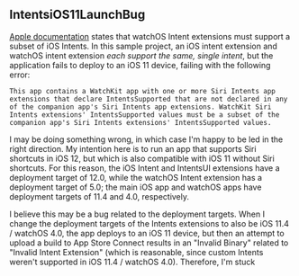 ## IntentsiOS11LaunchBug

[Apple documentation](https://developer.apple.com/documentation/sirikit/creating_an_intents_app_extension) states that watchOS Intent extensions must support a subset of iOS Intents. In this sample project, an iOS intent extension and watchOS intent extension *each support the same, single intent*, but the application fails to deploy to an iOS 11 device, failing with the following error:

```
This app contains a WatchKit app with one or more Siri Intents app extensions that declare IntentsSupported that are not declared in any of the companion app's Siri Intents app extensions. WatchKit Siri Intents extensions' IntentsSupported values must be a subset of the companion app's Siri Intents extensions' IntentsSupported values.
```

I may be doing something wrong, in which case I'm happy to be led in the right direction. My intention here is to run an app that supports Siri shortcuts in iOS 12, but which is also compatible with iOS 11 without Siri shortcuts. For this reason, the iOS Intent and IntentsUI extensions have a deployment target of 12.0, while the watchOS Intent extension has a deployment target of 5.0; the main iOS app and watchOS apps have deployment targets of 11.4 and 4.0, respectively. 

I believe this may be a bug related to the deployment targets. When I change the deployment targets of the Intents extensions to also be iOS 11.4 / watchOS 4.0, the app deploys to an iOS 11 device, but then an attempt to upload a build to App Store Connect results in an "Invalid Binary" related to "Invalid Intent Extension" (which is reasonable, since custom Intents weren't supported in iOS 11.4 / watchOS 4.0). Therefore, I'm stuck 
